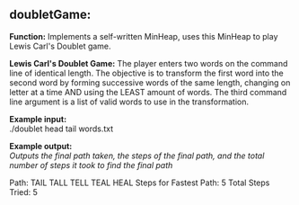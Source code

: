 ## doubletGame:

**Function:** Implements a self-written MinHeap, uses this MinHeap to play Lewis Carl's Doublet game. 

**Lewis Carl's Doublet Game:** The player enters two words on the command line of identical length. The objective is to transform the first word into the second word by forming successive words of the same length, changing on letter at a time AND using the LEAST amount of words. The third command line argument is a list of valid words to use in the transformation.

**Example input:** <br />
./doublet head tail words.txt

**Example output:** <br />
*Outputs the final path taken, the steps of the final path, and the total number of steps it took to find the final path*

Path:
TAIL
TALL
TELL
TEAL
HEAL
Steps for Fastest Path: 5
Total Steps Tried: 5
